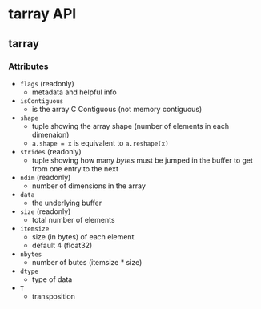 # tarray API

## tarray
### Attributes
- `flags` (readonly)
  - metadata and helpful info
- `isContiguous`
  - is the array C Contiguous (not memory contiguous)
- `shape`
  - tuple showing the array shape (number of elements in each dimenaion)
  - `a.shape = x` is equivalent to `a.reshape(x)`
- `strides` (readonly)
  - tuple showing how many *bytes* must be jumped in the buffer to get from one entry to the next
- `ndim` (readonly)
  - number of dimensions in the array
- `data`
  - the underlying buffer
- `size` (readonly)
  - total number of elements
- `itemsize`
  - size (in bytes) of each element 
  - default 4 (float32)
- `nbytes`
  - number of butes (itemsize * size)
- `dtype`
  - type of data
- `T`
  - transposition